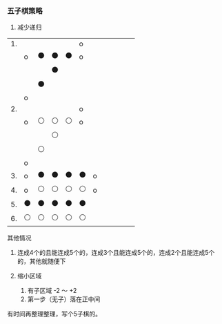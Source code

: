 ### 五子棋策略

1. 减少递归

|||||||||||||
|-|-|-|-|-|-|-|-|-|-|-|-|
|1.| | | | |o|
| |o|⚫️|⚫️|⚫️|o|
| | | |⚫️| |
| | |⚫️| | | 
| |o| | | |
|2.| | | | |o|
| |o|⚪|⚪|⚪|o|
| | | |⚪| |
| | |⚪| | | 
| |o| | | |
|3.|o|⚫️|⚫️|⚫️|⚫️|o|
|4.|o|⚪|⚪|⚪|⚪|o|
|5.|⚫️|⚫️|⚫️|⚫️|⚫️|
|6.|⚪|⚪|⚪|⚪|⚪|

其他情况
1. 连成4个的且能连成5个的，连成3个且能连成5个的，连成2个且能连成5个的，其他就随便下

2. 缩小区域
    1. 有子区域 -2 ～ +2
    2. 第一步（无子）落在正中间

有时间再整理整理，写个5子棋的。